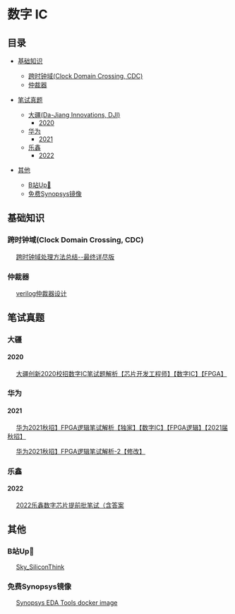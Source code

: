 # 数字 IC

## 目录


- [基础知识](#基础知识)
  - [跨时钟域(Clock Domain Crossing, CDC)](#CDC)
  - [仲裁器](#仲裁器)
 
  
- [笔试真题](#笔试真题)
  - [大疆(Da-Jiang Innovations, DJI)](#大疆)
    - [2020](#DJI-2020)
  - [华为](#华为)
    - [2021](#华为-2021)
  - [乐鑫](#乐鑫)
    - [2022](#乐鑫-2022)
   
- [其他](#其他)
  - [B站Up🐖](#B站Up主)
  - [免费Synopsys镜像](#免费Synopsys镜像)



## 基础知识

### <a name="CDC">跨时钟域(Clock Domain Crossing, CDC)</a>

&nbsp;&nbsp;&nbsp;&nbsp; [跨时钟域处理方法总结--最终详尽版](https://www.cnblogs.com/lyc-seu/p/12441366.html)

<!-- &nbsp;&nbsp;&nbsp;&nbsp; Note: 单比特快到慢，慢到快是两种办法；多比特慢到快和快到慢，异步FIFO都可以处理。-->

### 仲裁器

&nbsp;&nbsp;&nbsp;&nbsp; [verilog仲裁器设计](https://blog.csdn.net/spx1164376416/article/details/124377534)

## 笔试真题

### 大疆

#### <a name="DJI-2020">2020</a>

&nbsp;&nbsp;&nbsp;&nbsp; [大疆创新2020校招数字IC笔试题解析【芯片开发工程师】【数字IC】【FPGA】](https://mp.weixin.qq.com/s/1wXNrTk1dOjSpLhdRkgQCw)

### 华为

#### <a name="华为-2021">2021</a>

&nbsp;&nbsp;&nbsp;&nbsp; [华为2021秋招】FPGA逻辑笔试解析【独家】【数字IC】【FPGA逻辑】【2021届秋招】](https://mp.weixin.qq.com/s?__biz=MzUyNTc4NTk0OA==&mid=2247484896&idx=1&sn=e7094dd51b66bb8cc1624c72ceda199b&chksm=fa198bd3cd6e02c505e7374470a6e5f309e53661795883a41b23b5058add050dd67dc9f73676&scene=21#wechat_redirect)

&nbsp;&nbsp;&nbsp;&nbsp; [华为2021秋招】FPGA逻辑笔试解析-2【修改】](https://mp.weixin.qq.com/s?__biz=MzUyNTc4NTk0OA==&mid=2247484915&idx=2&sn=5d5ad2c11dcd7194c644ce391618d8ed&chksm=fa198bc0cd6e02d6732ae15fd863246c7f26d3e7f7ac0cc8036112ee6741f94525e200affe8c&scene=21#wechat_redirect)

### 乐鑫
#### <a name="乐鑫-2022">2022</a>
&nbsp;&nbsp;&nbsp;&nbsp; [2022乐鑫数字芯片提前批笔试（含答案](https://zhuanlan.zhihu.com/p/457630680)

## 其他

### <a name="B站Up主">B站Up🐖</a>
&nbsp;&nbsp;&nbsp;&nbsp; [Sky_SiliconThink](https://space.bilibili.com/660419149)

### 免费Synopsys镜像
&nbsp;&nbsp;&nbsp;&nbsp; [Synopsys EDA Tools docker image](https://bbs.eetop.cn/thread-919536-1-1.html)
